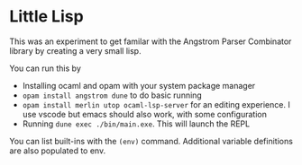 # Little Lisp

This was an experiment to get familar with the Angstrom Parser Combinator library by creating a very small lisp.

You can run this by
- Installing ocaml and opam with your system package manager 
- `opam install angstrom dune` to do basic running
- `opam install merlin utop ocaml-lsp-server` for an editing experience. I use vscode but emacs should also work, with some configuration
- Running `dune exec ./bin/main.exe`. This will launch the REPL

You can list built-ins with the `(env)` command. Additional variable definitions are also populated to env.

